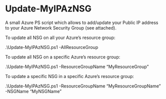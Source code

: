 # Update-MyIPAzNSG

A small Azure PS script which allows to add/update your Public IP address to your Azure Network Security Group (see attached).

To update all NSG on all your Azure’s resource group:

.\Update-MyIPAzNSG.ps1 -AllResourceGroup

To update all NSG on a specific Azure’s resource group:

.\Update-MyIPAzNSG.ps1 -ResourceGroupName “MyResourceGroup”

To update a specific NSG in a specific Azure’s resource group:

.\Update-MyIPAzNSG.ps1 -ResourceGroupName “MyResourceGroupName” -NSGName “MyNSGName”

